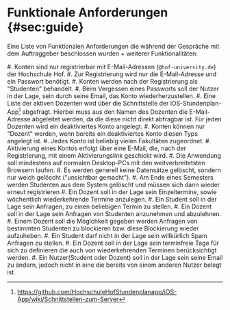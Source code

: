 # Funktionale Anforderungen {#sec:guide}

Eine Liste von Funktionalen Anforderungen die während der Gespräche mit dem
Auftraggeber beschlossen wurden + weiterer Funktionalitäten:

#. Konten sind nur registrierbar mit E-Mail-Adressen (`@hof-university.de`) der
   Hochschule Hof.
#. Zur Registrierung wird nur die E-Mail-Adresse und ein Passwort benötigt.
#. Konten werden nach der Registrierung als "Studenten" behandelt.
#. Beim Vergessen eines Passworts soll der Nutzer in der Lage, sein durch seine Email,
   das Konto wiederherzustellen.
#. Eine Liste der aktiven Dozenten wird über die Schnittstelle der
   iOS-Stundenplan-App[^IOSAPP] abgefragt. Hierbei muss aus den Namen des Dozenten die
   E-Mail-Adresse abgeleitet werden, da die diese nicht direkt abfragbar ist.
   Für jeden Dozenten wird ein deaktiviertes Konto angelegt.
#. Konten können nur "Dozent" werden, wenn bereits ein deaktiviertes Konto
   diesen Typs angelegt ist.
#. Jedes Konto ist beliebig vielen Fakultäten zugeordnet.
#. Aktivierung eines Kontos erfolgt über eine E-Mail, die, nach der Registrierung,
   mit einem Aktivierungslink geschickt wird.
#. Die Anwendung soll mindestens auf normalen Desktop-PCs mit
   den weitverbreitetsten Browsern laufen.
#. Es werden generell keine Datensätze gelöscht, sondern nur weich gelöscht
   ("unsichtbar gemacht").
#. Am Ende eines Semesters werden Studenten aus dem System gelöscht und müssen
   sich dann wieder erneut registrieren
#. Ein Dozent soll in der Lage sein Einzeltermine, sowie wöchentlich wiederkehrende
   Termine anzulegen.
#. Ein Student soll in der Lage sein Anfragen, zu einen beliebigen Termin zu
   stellen.
#. Ein Dozent soll in der Lage sein Anfragen von Studenten anzunehmen und
   abzulehnen.
#. Einem Dozent soll die Möglchkeit gegeben werden Anfragen von bestimmten
   Studenten zu blockieren bzw. diese Blockierung wieder aufzuheben.
#. Ein Student darf nicht in der Lage sein willkürlich Spam Anfragen zu stellen.
#. Ein Dozent soll in der Lage sein terminfreie Tage für sich zu definieren die
   auch von wiederkehrenden Terminen berücksichtigt werden.
#. Ein Nutzer(Student oder Dozent) soll in der Lage sein seine Email zu ändern,
   jedoch nicht in eine die bereits von einem anderen Nutzer belegt ist.

[^IOSAPP]: <https://github.com/HochschuleHofStundenplanapp/iOS-App/wiki/Schnittstellen-zum-Server>
